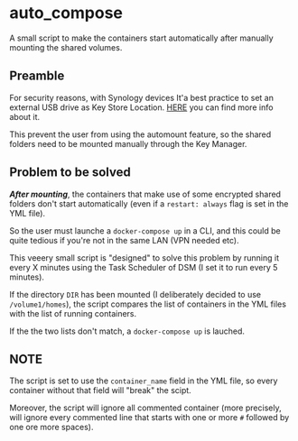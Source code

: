 # auto_compose
A small script to make the containers start automatically after manually mounting the shared volumes.

## Preamble

For security reasons, with Synology devices It'a best practice to set an external USB drive as Key Store Location.
[HERE](https://blog.elcomsoft.com/2019/11/synology-nas-encryption-forensic-analysis-of-synology-nas-devices/) you can find more info about it.

This prevent the user from using the automount feature, so the shared folders need to be mounted manually through the Key Manager.

## Problem to be solved

***After mounting***, the containers that make use of some encrypted shared folders don't start automatically (even if a `restart: always` flag is set in the YML file).

So the user must launche a `docker-compose up` in a CLI, and this could be quite tedious if you're not in the same LAN (VPN needed etc).

This veeery small script is "designed" to solve this problem by running it every X minutes using the Task Scheduler of DSM (I set it to run every 5 minutes).

If the directory `DIR` has been mounted (I deliberately decided to use `/volume1/homes`), the script compares the list of containers in the YML files with the list of running containers.

If the the two lists don't match, a `docker-compose up` is lauched.

## NOTE
The script is set to use the `container_name` field in the YML file, so every container without that field will "break" the scipt.

Moreover, the script will ignore all commented container (more precisely, will ignore every commented line that starts with one or more `#` followed by one ore more spaces).
